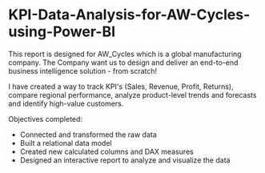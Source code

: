 # KPI-Data-Analysis-for-AW-Cycles-using-Power-BI

This report is designed for AW_Cycles which is a global manufacturing company. The Company want us to design and deliver an end-to-end business intelligence solution - from scratch!

I have created a way to track KPI's (Sales, Revenue, Profit, Returns), compare regional performance, analyze product-level trends and forecasts and identify high-value customers.

Objectives completed:
- Connected and transformed the raw data
- Built a relational data model
- Created new calculated columns and DAX measures
- Designed an interactive report to analyze and visualize the data

<a target="_blank" href="https://github.com/Shreus/KPI-Data-Analysis-for-AW-Cycles-using-Power-BI/blob/main/A2.PNG">
<img src="https://github.com/Shreus/KPI-Data-Analysis-for-AW-Cycles-using-Power-BI/blob/main/A2.PNG" alt="alt text" title="Img" style="max-width:100%;></a>
